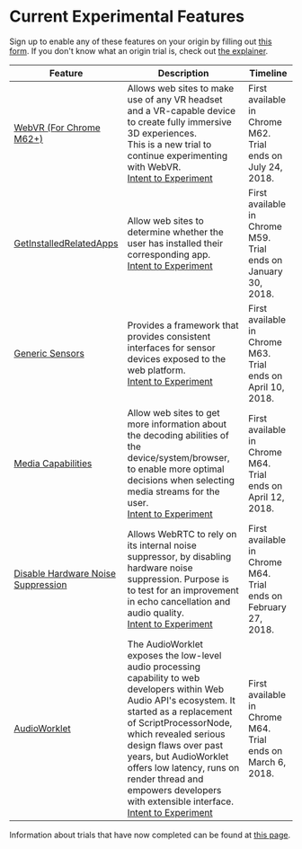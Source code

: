 # Current Experimental Features

Sign up to enable any of these features on your origin by filling out [this form](http://bit.ly/OriginTrialSignup). If you don't know what an origin trial is, check out [the explainer](explainer.md).

| Feature | Description | Timeline |
| --- | --- | --- |
| [WebVR (For Chrome M62+)](https://developers.google.com/web/fundamentals/vr) | Allows web sites to make use of any VR headset and a VR-capable device to create fully immersive 3D experiences. <br>This is a new trial to continue experimenting with WebVR.<br> [Intent to Experiment](https://groups.google.com/a/chromium.org/d/topic/blink-dev/6bfORfa0ajY/discussion) | First available in Chrome M62. Trial ends on July 24, 2018. |
| [GetInstalledRelatedApps](https://github.com/WICG/get-installed-related-apps/blob/master/EXPLAINER.md) |Allow web sites to determine whether the user has installed their corresponding app. <br> [Intent to Experiment](https://groups.google.com/a/chromium.org/forum/#!topic/blink-dev/j-e8iI-WWg8) | First available in Chrome M59. Trial ends on January 30, 2018. |
| [Generic Sensors](https://developers.google.com/web/updates/2017/09/sensors-for-the-web) | Provides a framework that provides consistent interfaces for sensor devices exposed to the web platform. <br> [Intent to Experiment](https://groups.google.com/a/chromium.org/d/msg/blink-dev/2zPZt3watBk/M4qcI8wlBwAJ) | First available in Chrome M63. Trial ends on April 10, 2018. |
| [Media Capabilities](https://wicg.github.io/media-capabilities/#decoding-encoding-capabilities) | Allow web sites to get more information about the decoding abilities of the device/system/browser, to enable more optimal decisions when selecting media streams for the user. <br> [Intent to Experiment](https://groups.google.com/a/chromium.org/forum/#!topic/blink-dev/dsdTLv33r4w) | First available in Chrome M64. Trial ends on April 12, 2018. |
| [Disable Hardware Noise Suppression](https://developers.google.com/web/updates/2017/12/disabling-hardware-noise-suppression) | Allows WebRTC to rely on its internal noise suppressor, by disabling hardware noise suppression. Purpose is to test for an improvement in echo cancellation and audio quality. <br> [Intent to Experiment](https://groups.google.com/a/chromium.org/forum/#!topic/blink-dev/8QacQMv6oAY) | First available in Chrome M64. Trial ends on February 27, 2018. |
| [AudioWorklet](https://webaudio.github.io/web-audio-api/#AudioWorklet) | The AudioWorklet exposes the low-level audio processing capability to web developers within Web Audio API's ecosystem. It started as a replacement of ScriptProcessorNode, which revealed serious design flaws over past years, but AudioWorklet offers low latency, runs on render thread and empowers developers with extensible interface. <br> [Intent to Experiment](https://groups.google.com/a/chromium.org/d/topic/blink-dev/oeBf3websgM) | First available in Chrome M64. Trial ends on March 6, 2018. |

Information about trials that have now completed can be found at [this page](completed-trials.md).
